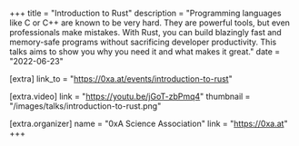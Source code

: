 +++
title = "Introduction to Rust"
description = "Programming languages like C or C++ are known to be very hard. They are powerful tools, but even professionals make mistakes. With Rust, you can build blazingly fast and memory-safe programs without sacrificing developer productivity. This talks aims to show you why you need it and what makes it great."
date = "2022-06-23"

[extra]
link_to = "https://0xa.at/events/introduction-to-rust"

[extra.video]
link = "https://youtu.be/jGoT-zbPmq4"
thumbnail = "/images/talks/introduction-to-rust.png"

[extra.organizer]
name = "0xA Science Association"
link = "https://0xa.at"
+++